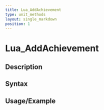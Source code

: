 ```yaml
---
title: Lua_AddAchievement
type: unit_methods
layout: single_markdown
position: 1
---
```


# Lua_AddAchievement

## Description

## Syntax

## Usage/Example


